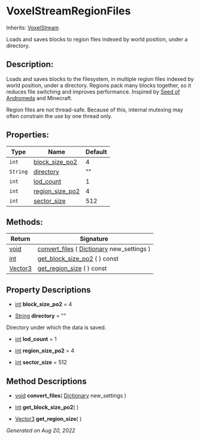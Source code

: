 # VoxelStreamRegionFiles

Inherits: [VoxelStream](VoxelStream.md)


Loads and saves blocks to region files indexed by world position, under a directory.

## Description: 

Loads and saves blocks to the filesystem, in multiple region files indexed by world position, under a directory. Regions pack many blocks together, so it reduces file switching and improves performance. Inspired by [Seed of Andromeda](https://www.seedofandromeda.com/blogs/1-creating-a-region-file-system-for-a-voxel-game) and Minecraft.

Region files are not thread-safe. Because of this, internal mutexing may often constrain the use by one thread only.

## Properties: 


Type      | Name                                   | Default 
--------- | -------------------------------------- | --------
`int`     | [block_size_po2](#i_block_size_po2)    | 4       
`String`  | [directory](#i_directory)              | ""      
`int`     | [lod_count](#i_lod_count)              | 1       
`int`     | [region_size_po2](#i_region_size_po2)  | 4       
`int`     | [sector_size](#i_sector_size)          | 512     
<p></p>

## Methods: 


Return                                                                        | Signature                                                                                                                              
----------------------------------------------------------------------------- | ---------------------------------------------------------------------------------------------------------------------------------------
[void](#)                                                                     | [convert_files](#i_convert_files) ( [Dictionary](https://docs.godotengine.org/en/stable/classes/class_dictionary.html) new_settings )  
[int](https://docs.godotengine.org/en/stable/classes/class_int.html)          | [get_block_size_po2](#i_get_block_size_po2) ( ) const                                                                                  
[Vector3](https://docs.godotengine.org/en/stable/classes/class_vector3.html)  | [get_region_size](#i_get_region_size) ( ) const                                                                                        
<p></p>

## Property Descriptions

- [int](https://docs.godotengine.org/en/stable/classes/class_int.html)<span id="i_block_size_po2"></span> **block_size_po2** = 4


- [String](https://docs.godotengine.org/en/stable/classes/class_string.html)<span id="i_directory"></span> **directory** = ""

Directory under which the data is saved.

- [int](https://docs.godotengine.org/en/stable/classes/class_int.html)<span id="i_lod_count"></span> **lod_count** = 1


- [int](https://docs.godotengine.org/en/stable/classes/class_int.html)<span id="i_region_size_po2"></span> **region_size_po2** = 4


- [int](https://docs.godotengine.org/en/stable/classes/class_int.html)<span id="i_sector_size"></span> **sector_size** = 512


## Method Descriptions

- [void](#)<span id="i_convert_files"></span> **convert_files**( [Dictionary](https://docs.godotengine.org/en/stable/classes/class_dictionary.html) new_settings ) 


- [int](https://docs.godotengine.org/en/stable/classes/class_int.html)<span id="i_get_block_size_po2"></span> **get_block_size_po2**( ) 


- [Vector3](https://docs.godotengine.org/en/stable/classes/class_vector3.html)<span id="i_get_region_size"></span> **get_region_size**( ) 


_Generated on Aug 20, 2022_

